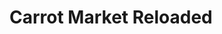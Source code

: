 # Carrot Market Reloaded

<!-- ## #개발환경

---

- node: v20.11.1

## #3. Tailwind css

---

1. tailwind css 반응형 수정자의 경우, 기본 가장 작은 사이즈부터 스타일을 적용하도록 설계돼 있다.

   ```html
   <main className='bg-gray-100 sm:bg-red-100' />;
     {children}
   </main>
   ```

   위 코드에서 main 은 배경색이 회색100에서 가로 640px이 되는 순간 빨강100으로 변경된 이후부터 계속 빨강 100이 유지된다.
   md, lg, xl과 같은 더 큰 사이즈가 적용됐을 때 추가 테일윈드 유틸리티 클래스 수정자가 여기서는 존재하지 않기 때문이다.

2. 그라디안트 효과 주기
   <br/>

   ```
   bg-gradient-to-tr from-cyan-500 via-yellow-400 to-purple-400
   ```

3. peer
   <br/><br/>
   if input className includes peer,<br/>
   other brother elements includes className like 'peer-invalid:block' will activate style.
   <br/><br/>
   형제의 peer 가 지정된 폼 요소 속성 변경을 감지해
   <br/>peer- 접두어를 같은 형제에 사용함으로써
   조건부 스타일을 활성화하는 수정자<br/>
   같은 형제 요소끼리만 적용 가능 - peer 영역을 벗어나면 peer-[className] 효과가 발동하지 않는다.

4. `*:[className]`

   ```
   :outline-none
   ```

   자식 요소 전부 공통 스타일을 적용하고자 할 때 부모 요소에서 걸 수 있는 수정자<br/>
   자식만 될 뿐, 손자 이상 깊은 스타일의 상속은 불가하다.<br/><br/>

5. `has-[.className | #idName | :modifier | ...]:`
   ```
   has-[.peer]:bg-green-100
   has-[#logInBtn]:bg-green-100
   has-[:invalid]:bg-red-100
   ```
   자식 요소들 중 특정 식별자 또는 테일윈드 수정자 등을 포함하는 요소가 하나라도 있다면 지정한 스타일을 적용한다.
   <br/>
   손자 이상 깊은 요소까지 감별하는 듯하다.
   <br/><br/>
   이러한 동적 스타일 적용은 최근 업데이트 된 강력한 CSS 고유 기능으로 제공되며 가상 클래스 기반으로 작동한다.
   <br/><br/>
6. 배열 스타일
   <br/><br/>
   6-1. `odd:[className] even:[className]`<br/><br/>

   `odd:bg-gray-100 even:bg-cyan-100`<br/><br/>

   map 배열 메서드로 처리한 배열 컴포넌트 부모에서 적용 가능

   odd - 홀수, even - 짝수<br/><br/>

   6.2 `first:[className], last:[className]`

   ```
   first:border-t-0
   last:border-b-0
   ```

   배열 요소 중 맨 처음(first) 또는 마지막(last)에만 지정 스타일 적용

   6.3 `empty:[className]`
   <br/><br/>
   `empty:w-24 empty:h-5 empty:rounded-full empty:animate-pulse empty:bg-gray-300`
   <br/><br/>
   자식으로 배치되어야 할 배열 정보가 빈 문자열 처럼 비어 있다고 판명된 경우, 지정된 스타일 적용<br/><br/>

7. group - group-[className]:
   <br/><br/>
   부모 - `group`

   자식 - `group-hover:text-red-500 group-focus-within:block hidden`
   <br/><br/>
   이 관계는 group 클래스가 속한 부모와 그 자식 요소들에 적용된다.

   - group-focus-within:block - 해당 요소가 안쪽으로 포커싱 돼 있을 때 요소를 보여준다는 의미

8. JIT 컴파일러 활용하기
   <br/><br/>
   테일윈드는 부트스트랩처럼 단순히 무겁고 거대한 유틸리티 클래스 모음집이 아니며,

   수정 즉시 CSS 리컴파일링을 수행하는 JIT 컴파일러다.
   <br/><br/>
   다양한 수정자들을 조합해 천차만별의 CSS 코드를 생성하는 것도 테일윈드가 컴퍼일러인 까닭이다.

   당연히 JIT 컴파일러로서 테일윈드는 아주 가벼워 설치 부담도 적다.
   <br/><br/>
   컴파일러인 점을 감안할 때, 테일윈드는 반복적으로 사용할 특정 스타일 속성을

   아래와 같이 설정 파일 안에 추가 지정해서 기존 유틸리티 클래스처럼 사용하는 것도 가능하다.

   ```javascript
   // tailwind.config.ts
   contents: {
       ...
   },
   theme: {
       extend: {
           margin: {
               tomato: '120px',
           },
           borderRadius: {
               'sexy-name': '11.11px',
           },
       },
   },
   plugins: [],
   ```

   이렇게 추가된 클래스는 tailwind intellisense 에서도 자동 감지된다.

   ```html
   <button className="text-white px-3 py-2 rounded-sexy-name bg-[#543cb8]">
     Submit
   </button>
   ```

   ```css
   // rounded-sexy-name 에 마우스 올려뒀을 때 컴파일된 css 정보
   .rounded-sexy-name {
     border-radius: 11.11px;
   }
   ```

9. 디렉티브

   ```css
   // global.css
   @tailwind base; // 테일윈드가 지정한 기본 스타일이 적용된 CSS
   @tailwind components;
   @tailwind utilities; // 테일윈드 유틸리티 클래스 모음집(placeholder). 테일윈드 인텔리센스는 여기서 개발자가 입력한 클래스들을 찾아내고, 테일윈드 또한 이를 기반으로 스타일을 찾아 CSS 를 컴파일링한다.

   위 순서대로 돼 있는건,
   아래
     코드가
     윗
     코드를
     재정의(오버라이드)하거나
     코드를
     추가하는
     방식으로
     작동하기
     때문
     디렉티브는
     아래와
     같이
     각각
     레이어를
     추가해
     css
     를
     오버라이드할
     수도
     있다.
     @layer
     base {
     a {
       @apply text-blue-500 // 모든 a 태그 요소에 파랑500 색상 적용;
     }
   }

   // 아래와 같이 유틸리티 클래스를 재정의하는 것도 가능하다.
   // 물론, tailwind.config.ts 에서 extends 를 사용하는 것과 결과가 같다.
   @layer utilities {
     .text-bigger-hello {
       @apply text-3xl font-semibold;
     }
   }

   // 아래는 컴포넌트 계층을 직접 재정의한 경우
   // 유틸리티 클래스 조합을 다시 한 번 추상화해 btn 클래스로 재정의한 것
   @layer components {
     .btn {
       @apply w-full bg-black h-10 text-white rounded-sexy-name mt-tomato;
     }
   }
   ```

10. 플러그인

    테일윈드 플러그인은 9항에서 언급한 레이어 코드를 종합해

    특수한 목적에 따라 CSS 코드로 완성해 제공하고 있는 npm 패키지들을 지칭한다.
    <br/><br/>
    테일윈드 플러그인은 tailwind.config.ts 에 plugins 배열 안에 모듈을 추가하면

    간단하게 프로젝트에 해당 플러그인을 추가 및 적용(오버라이드)할 수 있다.
    <br/><br/>
    예를 들어, [daisyUI](https://daisyui.com)는 @layer components 를 오버라이드한 플러그인을 제공하며

    여기서 다양한 종류의 UI 스타일들을 특정 클래스명을 입력하는 것만으로 간단하게 스타일링할 수 있다.
    <br/><br/>
    테일윈드에서 기본 제공하는

    [4종의 공식 플러그인](https://tailwindcss.com/docs/plugins)도 아주 쓸 만하다.

    ```javascript
    plugins: [
      require("@tailwindcss/typography"),
      require("@tailwindcss/forms"),
      require("@tailwindcss/aspect-ratio"),
      require("@tailwindcss/container-queries"),
    ];
    ```

    플러그인 적용 시 미리 npm 설치 후 서버를 재시작해야 함에 주의!

## #4. Authentication UI

---

1. 하이드레이션 경고

   ```shell
   Error: Text content does not match server-rendered HTML.
   Warning: Text content did not match. Server: "Dark" Client: "Light"
   See more info here: https://nextjs.org/docs/messages/react-hydration-error
   ```

   넥스트에서 뜨는 이 경고는 서버에서 랜더링한 결과와 클라이언트에서 랜더링한 결과가 다를 때 발생한다.<br/>
   주로, 클라이언트 컴포넌트에서 발생하는데,<br/>
   아래와 같이 서버사이드 랜더링 결과를 클라이언트와 생애주기를 동기화해 해결 가능하다.

   ```javascript
   "use client";
   import { useTheme } from "next-themes";
   import { useEffect, useState } from "react";

   export function ThemeToggle() {
     const { systemTheme, theme, setTheme } = useTheme();
     const currentTheme = theme === "system" ? systemTheme : theme;
     const [isMounted, setIsMounted] = useState(false);

     useEffect(() => {
       setIsMounted(true);
     }, []);

     return (
       isMounted && (
         <div className="absolute top-0 right-0 z-10">
           <div className="flex gap-2 *:p-2">
             <button
               className="bg-teal-500 dark:bg-gray-100 dark:text-gray-900 rounded-md"
               onClick={() =>
                 setTheme(currentTheme === "dark" ? "light" : "dark")
               }
             >
               {currentTheme === "dark" ? "Light" : "Dark"}
             </button>
           </div>
         </div>
       )
     );
   }
   ```

2. 서버에서 제공한 HTML 확장 속성 경고

   ```
   Warning: Extra attributes from the server: class,style,data-inboxsdk-session-id
    at html
   ...
   ```

   개발자 도구 요소탭에서 html 요소 안에<br/>`data-inboxsdk-session-id` 확장 속성이 발생했기 때문<br/><br/>

   클라이언트 사이드에서는 이 속성을 잠재적 위험요소로 판단해 콘솔에서 오류로 처리한 듯하다.<br/>
   난수가 입력되는 형태라, 페이지 새로고침마다 값 변경됨 확인

   ```html
   <html
     lang="en"
     class="dark"
     style="color-scheme: dark;"
     data-inboxsdk-session-id="17110608313164-0.2014529195148978" // 확장 속성
   >
    ...
   </html>
   ```

   딱히 치명적 오류가 발생하거나 해결책 또한 없어 보인다. 경고니 무시하자.<br/><br/>

3. 전역 컴포넌트 스타일 적용<br/><br/>
   UI 컴포넌트를 일일이 다 만들어 각각 스타일을 지정해 사용하는 방법도 있지만,<br/>
   프로젝트 전역에서 사용할 스타일이라면, global.css를 직접 건드는 방식도 괜찮다.<br/><br/>
   아래는 primary-btn 클래스 스타일을 컴포넌트 계층에 추가한 것이다.<br/>
   컴포넌트 레이어 계층에서 오버라이드된 클래스는, 테일윈드 인텔리센스에서 감지할 수 없다.
   ```javascript
   // global.css
   @layer components {
       .primary-btn {
           @apply w-full bg-orange-500 text-white font-medium rounded-md text-center hover:bg-orange-400 transition-colors;
       }
   }
   ```
4. 무료 아이콘<br/>
   - [heroicons](https://heroicons.com/)<br/>
     테일윈드 팀에서 만든 무료 아이콘 모듈로, 테일윈드 클래스 오버라이드가 가능하다.<br/>
     설치는 아래와 같이 해주면 된다.
     ```
     yarn add @heroicons/react
     ```
   - [SVGrepo](https://www.svgrepo.com/)<br/>
     SVG 파일을 공유하는 저장소 사이트<br/>
     리액트 안에서 편리하게 쓰려면, [SVGR](https://react-svgr.com/)과 같은 라이브러리의 도움이 필요하다.
5. [SVGR](https://react-svgr.com/) - SVG 파일 to 리액트 컴포넌트 라이브러리<br/><br/>
   SVGR은 'Transform SVGs into React components' 의 줄임말이다.<br/><br/>
   이런 라이브러리가 있기 전에는 SVG 파일을 리액트에서 쓰려면<br/>
   리액트 컴포넌트로 SVG 코드를 랩핑한 별도 아이콘 컴포넌트를 만들어 끌어다 써야 했다.<br/>
   SVGR은 이 과정을 개발자 대신 해준다.<br/><br/>
   설치 및 사용은 공식 사이트 getting Started 코너에서 next.js 안내를 확인해 그대로 따라하면 된다.

## #6. Validation

---

1. [Zod](https://zod.dev/) - 간편 유효성 검사 모듈<br/><br/>

   form 요소와 함께 사용할 때 유효성 검사 도구로 많이 사용됨<br/><br/>

   - 폼 스키마 생성

   ```javascript
   'use server';
   ...

   const formSchema = z
     .object({
        username: z
           .string({
              invalid_type_error: `이름은 ${INVALID.STRING}`,
              required_error: `이름을 ${INVALID.INPUT}`,
           })
           .min(3, INVALID.TOO_SHORT)
           .max(10, INVALID.TOO_LONG)
           .toLowerCase()
           .trim()
           // 그 외 유효성 검사 규칙과 메시지 추가 - refine, regex
           .regex(hasSlang(), '이름에 비속어가 포함돼 있습니다.')
           .transform((username) => `🔥 ${username} 🔥`),
        email: z.string().email(INVALID.EMAIL).trim().toLowerCase(),
        password: z
          .string()
          .min(10, INVALID.TOO_SHORT)
          .trim()
          .regex(
             pwRegex,
             '비밀번호는 대﹒소문자, 하나 이상의 숫자, 특수문자를 포함해야 합니다.',
          ),
        confirm_password: z.string().min(10, INVALID.TOO_SHORT).trim(),
     })
     // 객체 전체에 한 번에 적용하는 유효성 검사 => fieldErrors가 아닌, formErrors 로 오류 메시지 전달
     .refine(({ password, confirm_password }) => isValidPw({ password, confirm_password }), {
        // 단, 기존 fieldErrors 중 하나에 메시지를 표시하도록 하려면
        // 두번째 인자를 string 대신 아래와 같이 객체정보로 변경
        message: '입력된 비밀번호가 서로 다릅니다.',
        path: ['confirm_password'],
     });
   ```

   - 폼 스키마 파싱 - 유효성 검사 수행

   ```javascript
   'use server';
   ...

   export const createAccount = (prevState: any, formData: FormData) => {
     const data = {
       username: formData.get('username'),
       email: formData.get('email'),
       password: formData.get('password'),
       confirm_password: formData.get('confirm_password'),
     };

     // formSchema.parse(data) 적용 시 try-catch 필수
     const result = formSchema.safeParse(data);

     if (!result.success) {
       return result.error.flatten();
     } else {
       console.log(result.data);
     }
   };
   ```

   - 폼 상태 참조 - 컴포넌트 계층

   ```javascript
   'use client';
   ...

   import { useFormState } from 'react-dom';
   import { createAccount } from '@/app/create-account/actions';
   ...

   const [state, dispatch] = useFormState(createAccount, null);
   ...
   ```

   - coerce - 숫자타입 입력값 검사<br/><br/>
     인풋은 입력 값을 무엇으로 받든 모두 string으로 전달<br/>
     따라서, 인풋의 number 타입 입력 값은 정확한 검사를 위해 coerce를 거쳐야 한다.<br/><br/>

   ```javascript
   "use server";

   import { z } from "zod";

   const tokenSchema = z.coerce.number().min(100000).max(999999);

   export const smsLogin = async (prevState: any, formData: FormData) => {
     console.log(typeof tokenSchema.parse(formData.get("token"))); // number
   };
   ```

2. [validator](https://www.npmjs.com/package/validator) - 패턴 유효성 검사 모듈<br/><br/>
   validator는 전화번호, 신용카드 번호 등 인풋의 문자열 입력값의 정규식 패턴을 간편 검사하는 모듈이다.<br/>
   타입스크립트 지원이 안 되는 모듈이므로, [@types/validator](https://www.npmjs.com/package/@types/validator) 도 함께 설치한다.

   ```javascript
   'use server';

   import { z } from 'zod';
   import validator from 'validator';

   const phoneSchema = z.string().trim().refine(validator.isMobilePhone);
   ...
   ```

## #7. Prisma

---

1. 개념<br/>
   [프리즈마](https://www.prisma.io/)는 대중적인 노드 기반 ORM 중 하나다.<br/>
   프리즈마 설치 전에 기본적인 DB 개발 환경은 갖춰두도록 하자. 설치 명령은 아래와 같다.
   ```shell
   yarn add prisma
   ```
2. 사용법<br/><br/>

   설치 후 프로젝트에 프리즈마 적용을 위해 아래 명령을 실행한다.<br/>
   그러면, 루트에 prisma 폴더와 함께 그 아래 `schema.prisma` 파일이 새로 생성된다.<br/>
   덤으로 데이터베이스 스키마 정보 연동을 위한 환경변수 설정에 필요한 `.env` 파일도 알아서 생성해준다.<br/>

   ```shell
   npx prisma init
   ```

   이후 뜨는 설명대로 차근차근 하면 된다.

   ```shell
   ✔ Your Prisma schema was created at prisma/schema.prisma
   You can now open it in your favorite editor.

   warn You already have a .gitignore file. Don't forget to add `.env` in it to not commit any private information.

   Next steps:
   1. Set the DATABASE_URL in the .env file to point to your existing database. If your database has no tables yet, read https://pris.ly/d/getting-started
   2. Set the provider of the datasource block in schema.prisma to match your database: postgresql, mysql, sqlite, sqlserver, mongodb or cockroachdb.
   3. Run prisma db pull to turn your database schema into a Prisma schema.
   4. Run prisma generate to generate the Prisma Client. You can then start querying your database.

   More information in our documentation:
   https://pris.ly/d/getting-started
   ```

   순서대로 하려면 먼저 `.env` 파일을 확인하고 데이터베이스 정보를 입력해준다.<br/>
   데이터베이스 정보(DATABASE_URL)는 개발자가 선택한 데이터베이스 유형마다 다른 패턴을 가지므로<br/>
   프리즈마 공식 사이트에서 정확히 확인하고 기재해야 한다.<br/><br/>

   - 초기 `.env` 파일을 보면, 데이터베이스별 프리즈마 연동법을 설명한 [상세 페이지](https://pris.ly/d/connection-strings)가 기재돼 있으니 확인
   - 데이터베이스 정보는 노출해서는 안 되는 개인정보이므로, .gitignore 파일에 `.env` 추가 필수<br/><br/>

   ```dotenv
   # Environment variables declared in this file are automatically made available to Prisma.
   # See the documentation for more detail: https://pris.ly/d/prisma-schema#accessing-environment-variables-from-the-schema

   # Prisma supports the native connection string format for PostgreSQL, MySQL, SQLite, SQL Server, MongoDB and CockroachDB.
   # See the documentation for all the connection string options: https://pris.ly/d/connection-strings

   DATABASE_URL="postgresql://johndoe:randompassword@localhost:5432/mydb?schema=public" // 변경
   ```

   `schema.prisma` 파일에서 선택한 데이터베이스를 제공자(provider)로 변경

   ```javascript
   generator client {
       provider = "prisma-client-js"
   }

   datasource db {
       provider = "postgresql" // 변경
       url      = env("DATABASE_URL")
   }
   ```

   데이터베이스가 연결이 돼 있는 상태라면 터미널에서 아래 명령을 입력한다.<br/><br/>
   `.env` 파일에 환경변수로 입력된 DATABASE_URL과<br/>
   `schema.prisma` 파일에 입력된 스키마 모델을 토대로<br/>
   새로운 데이터베이스를 만들어주는 명령이다

   - 이 명령은 스키마를 변경했을 때마다 재실행해줘야 한다.<br/><br/>

   ```shell
   npx prisma migrate dev
   ```

   그러면 아래와 같은 질문이 뜨는데, 깃 커밋 메시지와 같은 개념이다.<br/>
   아래와 같이 모델과 관련성 있는 이름을 짓고 엔터를 누른다.<br/>
   띄어쓰기가 허용되지 않으므로, 필요한 경우 '\_'를 넣어 케밥케이스로 작성한다.

   ```shell
   ? Enter a name for the new migration: add_user
   ```

   위 일련의 행위는 아래 명령으로 한 번에 처리할 수도 있다.

   ```shell
   npx prisma migrate dev --name ["모델 변경 설명(제목)"]
   ```

   이후 prisma 폴더 아래 migrations 폴더가 새로 생성되고<br/>
   그 하위에 `날짜_모델변경설명(제목)`형식의 폴더와 CREATE 문이 입력된<br/>
   `migration.sql` 파일이 추가된 걸 확인할 수 있다.<br/><br/>

   이 시점에서 데이터베이스가 새로 생성된 것도 확인 가능한데,<br/>
   약간의 시간차가 발생할 수 있으니, 새로고침을 계속 눌러준다.<br/><br/>
   또, 이때 프리즈마에서 아래 위치에<br/>
   방금 만든 스키마를 위한 JS 파일과 타입까지 새로 생성했다는 사실도 확인할 수 있다.<br/><br/>

   - `node_modules/prisma/client`,<br/>
   - `node_modules/@prisma/@client`<br/><br/>
     이 코드들 또한 개발에 활용 가능하므로 다음과 같이 import 해서 쓰면 된다.<br/><br/>
   - 등록

   ```javascript
   import { PrismaClient } from "@prisma/client";

   const db = new PrismaClient();

   const test = async () => {
     const user = await db.user.create({
       data: {
         username: "test", // @unique 속성이라, 두 번째 실행부터 정상적으로 오류 발생
       },
     });
   };
   console.log(user);

   test();
   ```

   ```sql
   INSERT INTO user (username) VALUES ('test');
   ```

   - 조회 - JOIN

   ```javascript
   export const getProduct = async (id: number) =>
     db.product.findUnique({
       where: { id },
       include: {
         user: {
           select: {
             username: true,
             avatar: true,
           },
         },
       },
     });
   ```

   ```sql
   SELECT
     product.id,
     product.name,
     product.description,
     product.price,
     product.image,
     product.created_at,
     product.updated_at,
     user.username,
     user.avatar
   FROM product
   INNER JOIN user ON product.user_id = user.id
   WHERE product.id = ?;
   ```

   - 조회 - 페이지네이션: `skip`, `take` 키 사용

   ```javascript
   export const getMoreProducts = async (page: number) => {
     return db.product.findMany({
       select: {
         title: true,
         price: true,
         created_at: true,
         photo: true,
         description: true,
         id: true,
       },
       skip: page,
       take: CONTENT_PER_PAGE,
       orderBy: {
         created_at: "desc",
       },
     });
   };
   ```

   - 삭제

   ```javascript
   await db.product.delete({
     where: { id: id },
   });
   ```

   ```sql
   DELETE FROM product WHERE id = ?;
   ```

   디비버와 같은 데이터베이스 관리 프로그램을 쓴다면 상관 없지만<br/>
   프리즈마에서 제공하는 무료 데이터베이스 프로그램 '프리즈마 스튜디오'를 사용하고 싶다면<br/>
   터미널에서 아래 명령을 실행한다.<br/><br/>
   '프리즈마 스튜디오'는 ORM 특성 상 SQL을 입력해 결과를 알아보는 기능은 없다.<br/>
   스키마를 변경한 경우, 실행중인 프리즈마 스튜디오 종료 후 재실행해야<br/>
   새 스키마가 반영된 데이터베이스를 확인할 수 있다.

   ```shell
   npx prisma studio
   ```

## #8. Authentication

---

1. 비밀번호 암호화<br/><br/>

   여기서는 [bcrypt](https://www.npmjs.com/package/bcrypt)를 사용한다.<br/>
   타입스크립트 지원을 위해 [@types/bcrypt](https://www.npmjs.com/package/@types/bcrypt)도 함께 설치

   ```shell
   yarn add bcrypt
   ```

   ```shell
   yarn add -D @types/bcrypt
   ```

   그러나, 설치 후 실제 bcrypt 관련 코드 실행 시<br/>
   웹팩에서 특정 모듈을 처리할 수 없다는 오류가 발생할 수 있다.<br/><br/>
   의존성을 추가할 때 종종 발생하는 흔한 peer dependency 오류다.<br/>
   이럴 때는 `node_modules`, `yarn.lock`, `package.lock.json`을 삭제하고<br/>
   `yarn install`을 다시 실행해 재설치해야 한다.<br/><br/>

2. 로그인 정보 저장<br/><br/>

   사용자 정보는 세션, 로컬, 쿠키 등 클라이언트 사이드에 저장해둠으로서 로그인 상태를 유지한다.<br/>
   단, 쉽게 사용자정보를 알 수 없도록 JWT을 대신 보내는 식으로 암호화해야 하는데,<br/>
   여기서는 이걸 대신해주는 모듈로 [iron-session](https://www.npmjs.com/package/iron-session)을 사용한다.

   ```shell
   yarn add iron-session
   ```

   [iron-session](https://www.npmjs.com/package/iron-session)은 자바스크립트 전용 보안, 비상태, 쿠키 기반의 세션 라이브러리로서,<br/>
   이를 통해 암호화된 쿠키로 저장된 세션 데이터는 서버 사이드에서 디코딩된다.<br/>
   디코딩에는 쿠키 저장에 사용된 암호를 다시 사용하므로, 주로 `.env` 파일에 지정된 서버 환경변수를 사용한다.
   <br/><br/>

   아래는 `iron-session`으로 사용자 정보`({ id: #조회된번호 })`를 가져와 암호화해서<br/>
   쿠키에 `delicious-carrot` 이름으로 값을 저장하는 과정이다.<br/><br/>

   - 환경변수 `COOKIE_PASSWORD`는 50자 이상의 긴 문자열 권장 - 구글에서 '암호 생성기' 검색해 만들기

   ```javascript
   import { getIronSession } from 'iron-session';
   import { cookies } from 'next/headers';
   ...

   const cookie = await getIronSession(cookies(), {
     cookieName: 'delicious-carrot',
     password: process.env.COOKIE_PASSWORD!, // 서버 환경변수를 암호로 사용
   });

   // @ts-ignore
   cookie.id = user.id;
   await cookie.save();
   ```

3. 미들웨어<br/><br/>

   넥스트 [미들웨어](https://nextjs.org/docs/app/building-your-application/routing/middleware)는 사용자 요청과 서버 응답 사이 중개자를 담당한다.<br/>
   간단히, 넥스트 프로젝트 루트에 `middleware.ts` 파일을 아래와 같이 생성하면 미들웨어가 적용된다.<br/><br/>

   미들웨어 함수는 반드시 `middleware`라는 이름으로 만들거나 `export default` 되어야 하며,<br/>
   굳이 `export default` 하지 않으면, `config` 객체를 `export`해 부가 옵션을 추가할 수도 있다.

   ```javascript
   import { NextRequest } from "next/server";

   export const middleware = (req: NextRequest) => {
     console.log(req.nextUrl.pathname);
     console.log("안녕하세요. 저는 미들웨어입니다.");
   };

   export const config = {
     // 미들웨어 설정 추가
   };
   ```

   이후 페이지를 새로고침하면 아래와 같이,<br/>
   거의 모든 요청에 미들웨어가 개입하고 있음을 알 수 있다.

   ```shell
   /
   안녕하세요. 저는 미들웨어입니다.
   /_next/static/css/app/layout.css
   안녕하세요. 저는 미들웨어입니다.
   /_next/static/chunks/webpack.js
   안녕하세요. 저는 미들웨어입니다.
   /_next/static/chunks/main-app.js
   안녕하세요. 저는 미들웨어입니다.
   /_next/static/chunks/app-pages-internals.js
   안녕하세요. 저는 미들웨어입니다.
   /_next/static/chunks/app/page.js
   안녕하세요. 저는 미들웨어입니다.
   /_next/static/chunks/app/layout.js
   안녕하세요. 저는 미들웨어입니다.
   ```

   물론, 미들웨어를 활용하면 각 요청에 대한 응답방식까지 다양하게 변형할 수 있다.

   ```javascript
   export const middleware = async (req: NextRequest) => {
     const session = await getSession();
     const pathname = req.nextUrl.pathname;

     if (pathname == "/") {
       const res = NextResponse.next();
       res.cookies.set("middleware-cookie", "안녕");
       return res;
     }
     if (pathname === "/profile") {
       // 1. 페이지 리다이렉트 방식
       return NextResponse.redirect(new URL("/", req.url));
       // 2. 오류 메시지 응답 방식
       // return Response.json({
       //   error: '허용되지 않는 진입방식입니다. 로그인 해주세요.',
       // });
     }
   };
   ```

   아래는 `middleware` 함수에서 분기를 타지 않고, `config`을 통해 미들웨어 적용 분기를 지정한 방식이다.

   ```javascript
   import { NextRequest } from "next/server";

   export const middleware = async (req: NextRequest) => {
     console.log("안녕");
   };

   export const config = {
     // api, _next/static, _next/image, favicon.ico 등을 제외한 모든 요청에 미들웨어 적용(정규식)
     matcher: ["/((?!api|_next/static|_next/image|favicon.ico).*)"],
   };
   ```

   같은 맥락에서, 미들웨어가 모든 요청에 개입하는 점을 활용하면<br/>
   라우팅 도중 사용자 정보를 확인하고<br/>
   미인가 사용자의 허용되지 않은 페이지 진입을 간단하게 일괄 차단할 수 있다.<br/><br/>
   단, 넥스트 미들웨어는 종단에서 실행되는 `Edge runtime`이다.<br/>
   `Edge runtime`은 빠른 실행을 위해 경량화 버전의 Node.JS만 사용된다.<br/><br/>
   따라서, 미들웨어에서는 프리즈마와 같은 무거운 모듈을 불러와 사용자 정보를 확인하는 등의 작업을 할 수 없다.<br/>
   미들웨어에서 프리즈마 함수 실행 시 코드 상의 오류는 없더라도 결국 서버 오류가 발생하는 이유다<br/><br/>
   프리즈마를 굳이 종단에서 작동시키려면 프리즈마 가속기나 드라이버 어뎁터를 사용하는 설정을 통해 가능하긴 하지만,<br/>
   종단에서의 프리즈마 코드 직접 실행은 권장되지 않는다.<br/><br/>
   이 프로젝트의 미들웨어는 `iron-session`을 통해 가져온 쿠키에 id 값이 존재하는지 여부로만 판단하며,<br/>
   실제 해당 id와 매칭되는 사용자 존재여부는 직접 판단하지 않는다.<br/><br/>

   - 자세한 미들웨어 설정법은 [Next.JS 미들웨어 설정 메뉴얼](https://nextjs.org/docs/app/building-your-application/routing/middleware) 참고

## #9. Social Authentication

---

1. Github 인증 로그인<br/><br/>

   깃허브는 OAuth 서비스를 통해 사용자가 자신의 깃허브 계정을 사용해<br/>
   다른 웹사이트나 애플리케이션에 로그인하거나 정보를 안전하게 공유할 수 있도록 지원한다.<br/><br/>

   설정방법은 깃허브 공식 문서를 확인하면 된다.<br/>
   OAuth를 사용하려면 우선, OAuth 앱을 만들어야 한다.<br/><br/>
   [➝ OAuth 앱 만들기](https://docs.github.com/ko/apps/oauth-apps/building-oauth-apps/creating-an-oauth-app)<br/>
   [➝ 신규 OAuth 앱 등록 페이지 바로가기](https://github.com/settings/applications/new)<br/><br/>

   OAuth 앱 등록을 완료하면 아래 안내대로 애플리케이션에 적용하면 된다.<br/><br/>

   [➝ OAuth 앱을 사용해 인증하기](https://docs.github.com/ko/apps/oauth-apps/building-oauth-apps/authenticating-to-the-rest-api-with-an-oauth-app)<br/><br/>

2. SMS 문자 인증<br/><br/>

   이 프로젝트는 [트윌리오](https://www.twilio.com/en-us)로 문자 인증을 진행한다.<br/>
   트윌리오 문자인증 적용방법은 [인증(Verify)](https://www.twilio.com/docs/verify) 공식문서에서 확인 가능하며,<br/><br/>
   의존성은 아래와 같이 설치한다.

   ```shell
   yarn add twilio
   ```

   또, 트윌리오의 문자인증 기능을 사용하려면 그것과 별개로 [문자전송(Messaging)](https://console.twilio.com/us1/develop/sms/overview) 서비스를 추가 사용해야 한다.<br/>

   - 문자전송 링크는 트윌리오 계정 로그인 후 접근 가능<br/><br/>

   인증번호를 발송하는 기능이 있어야 그렇게 발송된 문자의 인증번호를 읽고 문자인증까지 할 수 있기 때문이다.<br/>
   결국 트윌리오 인증에는 [인증(Verify)](https://www.twilio.com/docs/verify)과 [문자전송(Messaging)](https://console.twilio.com/us1/develop/sms/overview) 두 서비스가 모두 필요하다.<br/><br/>

   트윌리오 메시징에는 SMS 문자 발송에 필요한 가상의 전화번호가 필요하며 트윌리오에서 구매 가능하다.<br/>
   단, 이 가상번호는 월 통신 이용료가 발생한다.<br/>

   - 트윌리오 평가판에서는 무료 캐시 $15.5가 지원되므로 얼마간은 부담 없이 쓸 수 있다.<br/><br/>

   가상번호는 콘솔에서 Phone Numbers > Manage > Buy a number 에서 구매할 수 있다.<br/>
   구매 시 해당 번호로 문자 전송이 가능한지 여부를 꼭 확인하고 사야 한다.<br/><br/>

   하지만, 문자전송 개요 페이지에서 이미 `Try SMS` 버튼을 눌렀다면, 이미 구매를 완료했을 것이다.<br/><br/>

   발급된 가상번호를 확인하려면 콘솔 초기 화면으로 이동하면 된다.<br/>
   여기서, Account SID, Auth Token, 전용 트윌리오 가상번호를 확인할 수 있다.<br/>
   이 정보는 트윌리오 서비스 이용 시 꼭 필요하므로, `.evn` 파일에 환경변수로 저장해 두고 사용한다.

   ```javascript
   // 트윌리오로 토큰 보내기
   const client = twilio(
     process.env.TWILIO_ACCOUNT_SIC,
     process.env.TWILIO_AUTH_TOKEN,
   );

   await client.messages.create({
     body: `인증번호: ${token}`,
     from: process.env.TWILIO_PHONE_NUMBER!,
     // to: phoneValid.data // 실제 서비스에서 활성화 - 트윌리오 계정 업그레이드 선행 필요
     to: process.env.MY_PHONE_NUMBER!,
   });
   ```

   평가판은 오직 하나의 가상번호만 사용 가능하고,<br/>
   인증번호 수신도 오직 트윌리오 가입자 본인의 전화번호만 사용 가능하다.<br/>
   따라서, 개발 완료 후 서비스 출시 이후에는 트윌리오 계정을 업그레이드 해야 한다.<br/><br/>

   현재 트윌리오는 지금도 멀쩡히 2FA 인증에 사용되는 전화번호를 수신자 정보인<br/>
   `MY_PHONE_NUMBER`로 입력해도 알 수 없는 이유로 트윌리오 측에서<br/>
   `unverified` 번호로 간주해 테스트가 불가한 상태다.<br/><br/>

   정상적인 인증된 개인 전화번호 입력에도<br/>
   아래 경고가 뜨면 **차라리 다른 서비스 이용을 권한다.**<br/>
   전화번호를 초기화하고 다시 변경해도 차도가 없는 걸 보면<br/>
   아무래도, 트윌리오 문자전송 서비스의 전화번호를 처리하는 정규식에 문제가 있는 듯하다.

   ```shell
   Error: The number [내전화번호] is unverified.
   Trial accounts cannot send messages to unverified numbers;
   verify [내전화번호] at twilio.com/user/account/phone-numbers/verified,
     or purchase a Twilio number to send messages to unverified numbers

   // +8210... -> +82010... 처리되고 있음 확인
   ```

3. 문자인증 관련 데이터베이스 사용<br/><br/>

   인증에 사용되는 토큰은 관계형 데이터베이스에 서버측 상태로 잠시 저장하고 용무가 끝나면 지우는 형식이다.<br/>
   여기서는 프리즈마를 사용해 데이터를 조작하므로 아래와 같이 처리한다.

   ```javascript
   // 이전 토큰 삭제
   await db.sMSToken.deleteMany({
     where: {
       user: { phone: phoneValid.data },
     },
   });

   // 트윌리오에서 인증토큰을 생성해 가져온다.
   // 인증토큰은 사용자의 전화기로 수신한 SMS 문자에 적힌 인증번호와 같다.
   const token = await getToken();
   await db.sMSToken.create({
     data: {
       token,
       user: {
         /* SMSToken 테이블은 User 테이블과 JOIN 관계 - 데이터 생성 시 연결된 사용자 정보가 꼭 필요하다.
            connectOrCreate: 연결할 사용자 정보가 있으면 연결, 없으면 신규 사용자 정보 생성

           * 참고: 서비스 정책 상 사용자 정보가 확실히 존재할 수밖에 없는 상황이라면
                 connectOrCreate 대신 create를 써도 충분하다 */
         connectOrCreate: {
           where: { phone: phoneValid.data },
           // 기존 사용자 중 인증에 사용된 전화번호가 없다면 신규 사용자로 추가
           create: {
             username: crypto.randomBytes(10).toString("hex"),
             phone: phoneValid.data,
           },
         },
       },
     },
   });
   ```

## # 10. Products

---

1. 외부 이미지 허용

   넥스트는 설정에서 허용되지 않은 외부 이미지는 `<Image />` 컴포넌트에서 처리할 수 없다.<br/>
   `<Image />`는 브라우저와 사진 크기에 따라 알맞게 자동 최적화해주는 넥스트 내부 컴포넌트다.<br/><br/>

   단순히, 외부 이미지를 `<Image />`에서 보여지게게 하려면<br/>
   next.config.js 파일을 아래와 같이 설정한다.<br/>

   ```javascript
   const nextConfig = {
     images: {
       domains: ['avatars.githubusercontent.com'],
     },
     ...
   ```

   그러나, 이미지 최적화까지 고려한다면 아래와 같이 설정해줘야 한다.

   ```javascript
   const nextConfig = {
     images: {
       remotePatterns: [
         {
           hostname: 'avatars.githubusercontent.com',
         }
       ]
     },
     ...
   ```

   위 설정 없이 외부 이미지를 `src` 속성에 넣을 경우, 오류가 발생한다.<br/>
   최적화에는 리소스 소모가 불가피하므로, 무분별한 허용을 막자는 취지로 보인다.<br/><br/>
   [참고자료 - 넥스트 이미지 최적화](https://nextjs.org/docs/app/building-your-application/optimizing/images)<br/><br/>

2. 무한 스크롤 원리<br/><br/>

   상품목록에 적용된 무한 스크롤은 `useEffect`에서 `IntersectionObserver` 인터페이스를 통해 구현됐다.<br/>

   ```javascript
   const trigger = useRef < HTMLSpanElement > null;

   useEffect(() => {
     const observer = new IntersectionObserver(
       (
         entries: IntersectionObserverEntry[],
         observer: IntersectionObserver
       ) => {
         console.log(entries);
       }
     );
     trigger.current && observer.observe(trigger.current);
     // 클린업
     return () => {
       observer.disconnect(); // 옵저버 제거
     };
   }, [page]);

   return (
     <div className="mb-20 p-5 flex flex-col gap-5 overflow-y-auto">
       {products.length > 0 ? (
         products.map((product) => (
           <ProductList key={product.id} {...product} />
         ))
       ) : (
         <NoProduct />
       )}
       {isLastPage ? (
         <span className="mx-auto py-4 text-lg">모든 상품을 불러왔습니다.</span>
       ) : (
         <span ref={trigger} className="...">
           {isLoading ? "로딩 중" : "더 불러오기"}
         </span>
       )}
     </div>
   );
   ```

   `IntersectionObserver`는 관찰자(옵저버)로서 아래와 같이 인터페이스가 정의돼 있고<br/>
   `observer(대상)` 메소드로 대상을 관찰한다.

   ```javascript
   declare var IntersectionObserver: {
     prototype: IntersectionObserver,
     new(
       callback: IntersectionObserverCallback,
       options?: IntersectionObserverInit
     ): IntersectionObserver,
   };
   ```

   `IntersectionObserverCallback`은 아래와 같다.

   ```javascript
   interface IntersectionObserverCallback {
     (
       entries: IntersectionObserverEntry[],
       observer: IntersectionObserver
     ): void;
   }
   ```

   위 코드에서 콘솔 내용은 아래와 같이 정보가 확인되는데,

   ```javascript
   [IntersectionObserverEntry]
   0: IntersectionObserverEntry
     boundingClientRect: DOMRectReadOnly {x: 553.484375, y: 2911, width: 88.03125, height: 36, top: 2911, …}
     intersectionRatio: 0
     intersectionRect: DOMRectReadOnly {x: 0, y: 0, width: 0, height: 0, top: 0, …}
     isIntersecting: false
     isVisible: false
     rootBounds: DOMRectReadOnly {x: 0, y: 0, width: 1195, height: 913, top: 0, …}
     target: span.mt-[300vh].mb=86.text-sm.font-semibold.bg-orange-500.w-fit.mx-auto.px-3.py-2.rounded-md.hover:opacity-90.active:scale-95
     time: 86788.80000000075
     [[Prototype]]: IntersectionObserverEntry
     length: 1
   [[Prototype]]: Array(0)
   ```

   휠을 아래로 내려 추적대상인 `<span ref={trigger} {...props} />`이 화면에 보이게 되면<br/>
   아래와 같이 `isIntersecting` 정보가 `false` ➝ `true`로 갱신됐음을 알 수 있다.

   ```javascript
   [IntersectionObserverEntry]
   0: IntersectionObserverEntry
     boundingClientRect:
     DOMRectReadOnly {x: 553.484375, y: 902.5, width: 88.03125, height: 36, top: 902.5, …}
     intersectionRatio: 0.2916666567325592
     intersectionRect: DOMRectReadOnly {x: 553.484375, y: 902.5, width: 88.03125, height: 10.5, top: 902.5, …}
     isIntersecting: true // 변경
     isVisible: false
     rootBounds: DOMRectReadOnly {x: 0, y: 0, width: 1195, height: 913, top: 0, …}
     target: span.mt-[300vh].mb=86.text-sm.font-semibold.bg-orange-500.w-fit.mx-auto.px-3.py-2.rounded-md.hover:opacity-90.active:scale-95
     time: 4164.5
     [[Prototype]]: IntersectionObserverEntry
     length: 1
   [[Prototype]]: Array(0)
   ```

## # 주의사항

---

1. 넥스트에서 함수는 "use server" 선언을 하지 않는 한 클라이언트 컴포넌트를 직접 통과할 수 없다.

   ```javascript
   import { removeProduct } from '@/app/products/[id]/features';
   import db from '@/libs/db';

   ...
   const delProduct = async () => {
     'use server';
     await removeProduct(product.id);
   };

   return (
     ...
       <form action={delProduct}>
         {isOwner && <Button type="submit" text="상품 삭제" method="delete" />}
       </form>
     ...
     );
   };

   export default ProductDetail;
   ```

   - 직접 접근 시 아래 오류가 뜬다.<br/><br/>

   ```shell
   Error: Functions cannot be passed directly to Client Components unless you explicitly expose it by marking it with "use server".
     <form action={function} children=...>
                  ^^^^^^^^^^
       at stringify (<anonymous>)
   ``` -->
